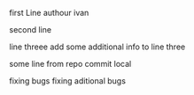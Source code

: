 first Line
authour ivan


second line 

line threee add some additional info to line three

some line from repo
commit local


fixing bugs 
fixing aditional bugs

